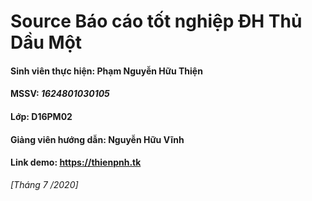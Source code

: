 # Source Báo cáo tốt nghiệp ĐH Thủ Dầu Một

#### Sinh viên thực hiện: Phạm Nguyễn Hữu Thiện
#### MSSV: _1624801030105_
#### Lớp: D16PM02
#### Giảng viên hướng dẫn: Nguyễn Hữu Vĩnh
#### Link demo: https://thienpnh.tk

_[Tháng 7 /2020]_
